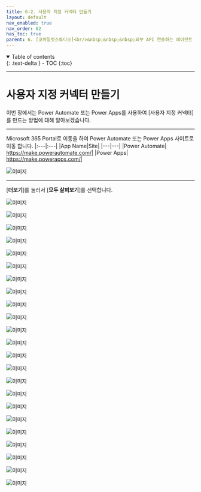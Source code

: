 ```yaml
---
title: 6-2. 사용자 지정 커넥터 만들기
layout: default
nav_enabled: true
nav_order: 62
has_toc: true
parent: 6. [코파일럿스튜디오]<br/>&nbsp;&nbsp;&nbsp;외부 API 연동하는 에이전트
---
```


<details open markdown="block">
  <summary>
    Table of contents
  </summary>
  {: .text-delta }
- TOC
{:toc}
</details>

---

# 사용자 지정 커넥터 만들기

이번 장에서는 Power Automate 또는 Power Apps를 사용하여 [사용자 지정 커넥터]를 만드는 방법에 대해 알아보겠습니다.

---

Microsoft 365 Portal로 이동을 하여 Power Automate 또는 Power Apps 사이트로 이동 합니다.
|:---|:---|
|App Name|Site|
|---|---|
|Power Automate| https://make.powerautomate.com/|
|Power Apps| https://make.powerapps.com/|


![이미지](../assets/60/62_00.png)

---

[**더보기**]를 눌러서 [**모두 살펴보기**]를 선택합니다.

![이미지](../assets/60/62_01.png)



![이미지](../assets/60/62_02.png)



![이미지](../assets/60/62_03.png)



![이미지](../assets/60/62_04.png)



![이미지](../assets/60/62_05.png)



![이미지](../assets/60/62_06.png)



![이미지](../assets/60/62_07.png)



![이미지](../assets/60/62_08.png)



![이미지](../assets/60/62_09.png)



![이미지](../assets/60/62_10.png)



![이미지](../assets/60/62_11.png)



![이미지](../assets/60/62_12.png)



![이미지](../assets/60/62_13.png)



![이미지](../assets/60/62_14.png)



![이미지](../assets/60/62_15.png)



![이미지](../assets/60/62_16.png)



![이미지](../assets/60/62_17.png)



![이미지](../assets/60/62_18.png)



![이미지](../assets/60/62_19.png)



![이미지](../assets/60/62_20.png)



![이미지](../assets/60/62_21.png)



![이미지](../assets/60/62_22.png)



![이미지](../assets/60/62_23.png)